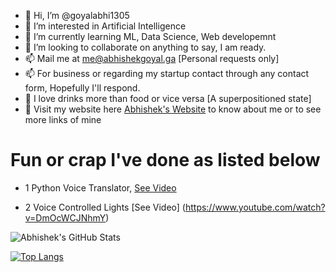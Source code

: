 - 👋 Hi, I’m @goyalabhi1305
- 👀 I’m interested in Artificial Intelligence
- 🌱 I’m currently learning ML, Data Science, Web developemnt
- 💞️ I’m looking to collaborate on anything to say, I am ready.
- 📫 Mail me at me@abhishekgoyal.ga [Personal requests only]
- 📫 For business or regarding my startup contact through any contact form, Hopefully I'll respond.
- 🥤 I love drinks more than food or vice versa [A superpositioned state]
- 🔗 Visit my website here [Abhishek's Website](https://abhishekgoyal.ga/) to know about me or to see more links of mine


# Fun or crap I've done as listed below

- 1 Python Voice Translator, [See Video](https://www.youtube.com/watch?v=kYkVi61cvP8)

- 2 Voice Controlled Lights [See Video] (https://www.youtube.com/watch?v=DmOcWCJNhmY)

![Abhishek's GitHub Stats](https://github-readme-stats.vercel.app/api?username=goyalabhi1305&show_icons=true&hide_border=true&title_color=fff&icon_color=fc531f&text_color=fff&bg_color=121212&include_all_commits=true)

[![Top Langs](https://github-readme-stats.vercel.app/api/top-langs/?username=goyalabhi1305&hide=html&layout=compact)](https://github.com/goyalabhi1305/github-readme-stats)

<!---
goyalabhi1305/goyalabhi1305 is a ✨ special ✨ repository because its `README.md` (this file) appears on your GitHub profile.
You can click the Preview link to take a look at your changes.
--->
